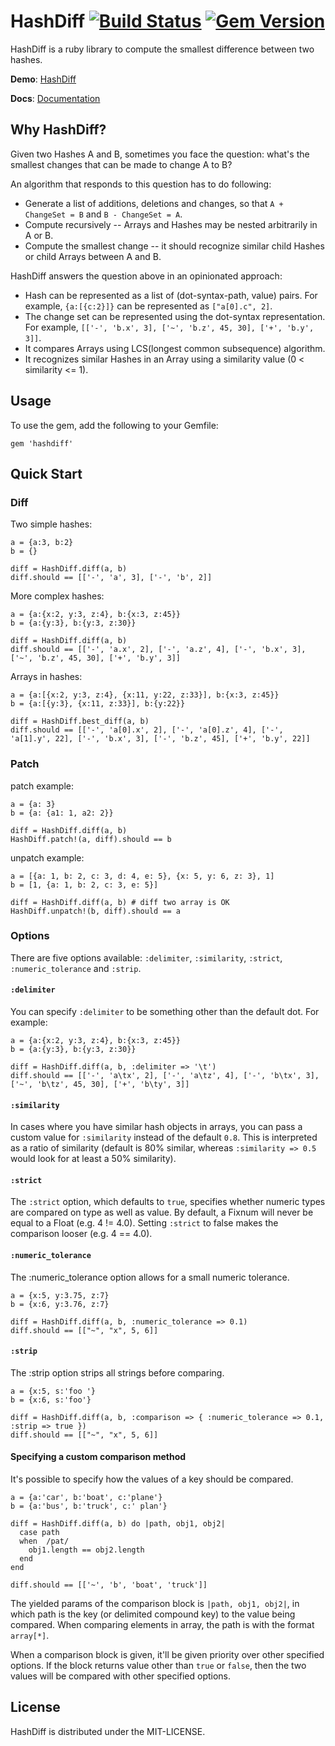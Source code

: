 # HashDiff [![Build Status](https://secure.travis-ci.org/liufengyun/hashdiff.png)](http://travis-ci.org/liufengyun/hashdiff) [![Gem Version](https://badge.fury.io/rb/hashdiff.png)](http://badge.fury.io/rb/hashdiff)

HashDiff is a ruby library to compute the smallest difference between two hashes.

**Demo**: [HashDiff](http://hashdiff.herokuapp.com/)

**Docs**: [Documentation](http://rubydoc.info/gems/hashdiff)

## Why HashDiff?

Given two Hashes A and B, sometimes you face the question: what's the smallest changes that can be made to change A to B?

An algorithm that responds to this question has to do following:

* Generate a list of additions, deletions and changes, so that `A + ChangeSet = B` and `B - ChangeSet = A`.
* Compute recursively -- Arrays and Hashes may be nested arbitrarily in A or B.
* Compute the smallest change -- it should recognize similar child Hashes or child Arrays between A and B.

HashDiff answers the question above in an opinionated approach:

* Hash can be represented as a list of (dot-syntax-path, value) pairs. For example, `{a:[{c:2}]}` can be represented as `["a[0].c", 2]`.
* The change set can be represented using the dot-syntax representation. For example, `[['-', 'b.x', 3], ['~', 'b.z', 45, 30], ['+', 'b.y', 3]]`.
* It compares Arrays using LCS(longest common subsequence) algorithm.
* It recognizes similar Hashes in an Array using a similarity value (0 < similarity <= 1).

## Usage

To use the gem, add the following to your Gemfile:

    gem 'hashdiff'

## Quick Start

### Diff

Two simple hashes:

    a = {a:3, b:2}
    b = {}

    diff = HashDiff.diff(a, b)
    diff.should == [['-', 'a', 3], ['-', 'b', 2]]

More complex hashes:

    a = {a:{x:2, y:3, z:4}, b:{x:3, z:45}}
    b = {a:{y:3}, b:{y:3, z:30}}

    diff = HashDiff.diff(a, b)
    diff.should == [['-', 'a.x', 2], ['-', 'a.z', 4], ['-', 'b.x', 3], ['~', 'b.z', 45, 30], ['+', 'b.y', 3]]

Arrays in hashes:

    a = {a:[{x:2, y:3, z:4}, {x:11, y:22, z:33}], b:{x:3, z:45}}
    b = {a:[{y:3}, {x:11, z:33}], b:{y:22}}

    diff = HashDiff.best_diff(a, b)
    diff.should == [['-', 'a[0].x', 2], ['-', 'a[0].z', 4], ['-', 'a[1].y', 22], ['-', 'b.x', 3], ['-', 'b.z', 45], ['+', 'b.y', 22]]

### Patch

patch example:

    a = {a: 3}
    b = {a: {a1: 1, a2: 2}}

    diff = HashDiff.diff(a, b)
    HashDiff.patch!(a, diff).should == b

unpatch example:

    a = [{a: 1, b: 2, c: 3, d: 4, e: 5}, {x: 5, y: 6, z: 3}, 1]
    b = [1, {a: 1, b: 2, c: 3, e: 5}]

    diff = HashDiff.diff(a, b) # diff two array is OK
    HashDiff.unpatch!(b, diff).should == a

### Options

There are five options available: `:delimiter`, `:similarity`, `:strict`, `:numeric_tolerance` and `:strip`.

#### `:delimiter`

You can specify `:delimiter` to be something other than the default dot. For example:

    a = {a:{x:2, y:3, z:4}, b:{x:3, z:45}}
    b = {a:{y:3}, b:{y:3, z:30}}

    diff = HashDiff.diff(a, b, :delimiter => '\t')
    diff.should == [['-', 'a\tx', 2], ['-', 'a\tz', 4], ['-', 'b\tx', 3], ['~', 'b\tz', 45, 30], ['+', 'b\ty', 3]]

#### `:similarity`

In cases where you have similar hash objects in arrays, you can pass a custom value for `:similarity` instead of the default `0.8`.  This is interpreted as a ratio of similarity (default is 80% similar, whereas `:similarity => 0.5` would look for at least a 50% similarity).

#### `:strict`

The `:strict` option, which defaults to `true`, specifies whether numeric types are compared on type as well as value.  By default, a Fixnum will never be equal to a Float (e.g. 4 != 4.0).  Setting `:strict` to false makes the comparison looser (e.g. 4 == 4.0).

#### `:numeric_tolerance`

The :numeric_tolerance option allows for a small numeric tolerance.

    a = {x:5, y:3.75, z:7}
    b = {x:6, y:3.76, z:7}

    diff = HashDiff.diff(a, b, :numeric_tolerance => 0.1)
    diff.should == [["~", "x", 5, 6]]


#### `:strip`

The :strip option strips all strings before comparing.

    a = {x:5, s:'foo '}
    b = {x:6, s:'foo'}

    diff = HashDiff.diff(a, b, :comparison => { :numeric_tolerance => 0.1, :strip => true })
    diff.should == [["~", "x", 5, 6]]


#### Specifying a custom comparison method

It's possible to specify how the values of a key should be compared.

    a = {a:'car', b:'boat', c:'plane'}
    b = {a:'bus', b:'truck', c:' plan'}

    diff = HashDiff.diff(a, b) do |path, obj1, obj2|
      case path
      when  /pat/
        obj1.length == obj2.length
      end
    end

    diff.should == [['~', 'b', 'boat', 'truck']]

The yielded params of the comparison block is `|path, obj1, obj2|`, in which path is the key (or delimited compound key) to the value being compared. When comparing elements in array, the path is with the format `array[*]`.

When a comparison block is given, it'll be given priority over other specified options. If the block returns value other than `true` or `false`, then the two values will be compared with other specified options.

## License

HashDiff is distributed under the MIT-LICENSE.

